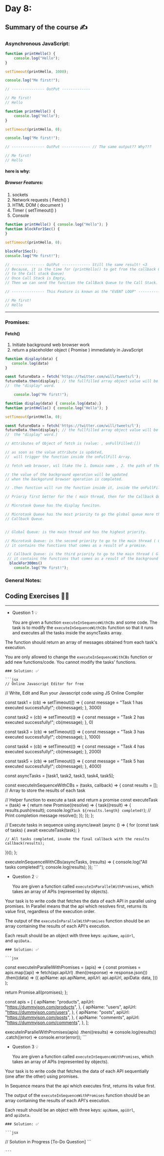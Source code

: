 # Day 8:

## Summary of the course ✍️

### Asynchronous JavaScript:

```javascript
function printHello() {
    console.log("Hello");
}

setTimeout(printHello, 1000);

console.log("Me first!");

// --------------- OutPut -------------

// Me first!
// Hello
```

```javascript
function printHello() {
    console.log("Hello");
}

setTimeout(printHello, 0);

console.log("Me first!");

// --------------- OutPut ------------- // The same output?? Why???

// Me first!
// Hello
```

#### here is why:

##### Browser Features:

1. sockets
2. Network requests ( Fetch() )
3. HTML DOM ( document )
4. Timer ( setTimeout() )
5. Console


```javascript
function printHello() { console.log("Hello"); }
function blockFor1Sec() {
}

setTimeout(printHello, 0);

blockFor1Sec();
console.log("Me first!");

// --------------- OutPut ------------- Still the same result! <3
// Because, it is the time for (printHello() to get from the callback Queue 
// to the Call stack Queue)
// Once Call Stack is Empty,
// Then we can send the function the CallBack Queue to the Call Stack.

// --------------- This Feature is known as the "EVENT LOOP" ------------- 

// Me first!
// Hello
```

---

### Promises:

#### Fetch()
1. Initiate  background web browser work 
2. return a placeholder object  ( Promise ) immediately in JavaScript

```javascript
function display(data) {
   console.log(data)
}

const futureData = fetch('https://twitter.com/will/tweets/l');
futureData.then(display); // the fullfilled array object value will be 
//  the "display" word.

	console.log("Me first!"); 
```


```javascript
function display(data) { console.log(data);}
function printHello() { console.log("Hello"); }

setTimeout(printHello, 0);

const futureData = fetch('https://twitter.com/will/tweets/l');
futureData.then(display); // the fullfilled array object value will be 
//  the "display" word.]

// Attributes of Object of fetch is (value: , onFullFilled:[])

// as soon as the value attribute is updated,
//  will trigger the function inside the onFullFill Array.

// fetch web browser, wil ltake the 1. Domain name , 2. the path of the folder.

// the value of the background operation will be updated 
// when the backgorund browser operation is completed.

// .then function will run the function inside it, inside the onFullFill Array.

// Prioriy first better for the ( main thread, then for the Callback Queue )

// Microtask Queue has the display funciton.

// Microtask Queue has the most priority to go the global queue more than
// Callback Queue.


// Global Queue: is the main thread and has the highest priority.

// Microtask Queue: is the second priority to go to the main thread ( Globa Queue )
// it contains the functions that comes as a result of a promise.

 // Callback Queue: is the third priority to go to the main thread ( Global Queue )
 // it contains the functions that comes as a result of the background browser operations.
  blockFor300ms()
	console.log("Me first!"); 
```

### General Notes:


## Coding Exercises 👨‍💻

---

- Question 1 💡
    
    You are given a function `executeInSequenceWithCBs` and some code. The task is to modify the `executeInSequenceWithCBs` function so that it runs and executes all the tasks inside the asyncTasks array.

The function should return an array of messages obtained from each task's execution.

You are only allowed to change the `executeInSequenceWithCBs` function or add new functions/code. You cannot modify the tasks' functions.
    
    ### Solution: ✅
    
    ```jsx
    // Online Javascript Editor for free
// Write, Edit and Run your Javascript code using JS Online Compiler

const task1 = (cb) => setTimeout(() => {
  const message = "Task 1 has executed successfully!";
  cb(message);
}, 3000)

const task2 = (cb) => setTimeout(() => {
  const message = "Task 2 has executed successfully!";
  cb(message);
}, 0)

const task3 = (cb) => setTimeout(() => {
  const message = "Task 3 has executed successfully!";
  cb(message);
}, 1000)

const task4 = (cb) => setTimeout(() => {
  const message = "Task 4 has executed successfully!";
  cb(message);
}, 2000)

const task5 = (cb) => setTimeout(() => {
  const message = "Task 5 has executed successfully!";
  cb(message);
}, 4000)

const asyncTasks = [task1, task2, task3, task4, task5];

const executeInSequenceWithCBs = (tasks, callback) => {
  const results = []; // Array to store the results of each task

  // Helper function to execute a task and return a promise
  const executeTask = (task) => {
    return new Promise((resolve) => {
      task((result) => {
        results.push(result);
        console.log(`Task ${results.length} completed!`); // Print completion message
        resolve();
      });
    });
  };

  // Execute tasks in sequence using async/await
  (async () => {
    for (const task of tasks) {
      await executeTask(task);
    }

    // All tasks completed, invoke the final callback with the results
    callback(results);
  })();
};



executeInSequenceWithCBs(asyncTasks, (results) => {
  console.log("All tasks completed!");
  console.log(results);
});
    ```
    
- Question 2 💡
    
    You are given a function called `executeInParallelWithPromises`, which takes an array of APIs (represented by objects).

Your task is to write code that fetches the data of each API in parallel using promises. In Parallel means that the api which resolves first, returns its value first, regardless of the execution order.

The output of the `executeInParallelWithPromises` function should be an array containing the results of each API's execution.

Each result should be an object with three keys: `apiName`, `apiUrl`, and `apiData`..
    
    ### Solution: ✅
    
    ```jsx
   const executeInParallelWithPromises = (apis) => {
  const promises = apis.map((api) =>
    fetch(api.apiUrl)
      .then((response) => response.json())
      .then((data) => ({
        apiName: api.apiName,
        apiUrl: api.apiUrl,
        apiData: data,
      }))
  );

  return Promise.all(promises);
};

const apis = [
  {
    apiName: "products",
    apiUrl: "https://dummyjson.com/products",
  },
  {
    apiName: "users",
    apiUrl: "https://dummyjson.com/users",
  },
  {
    apiName: "posts",
    apiUrl: "https://dummyjson.com/posts",
  },
  {
    apiName: "comments",
    apiUrl: "https://dummyjson.com/comments",
  },
];

executeInParallelWithPromises(apis)
  .then((results) => console.log(results))
  .catch((error) => console.error(error));
    ```
    
- Question 3 💡
    
    You are given a function called `executeInSequenceWithPromises`, which takes an array of APIs (represented by objects).

Your task is to write code that fetches the data of each API sequentially (one after the other) using promises.

In Sequence means that the api which executes first, returns its value first.

The output of the `executeInSequenceWithPromises` function should be an array containing the results of each API's execution.

Each result should be an object with three keys: `apiName`, `apiUrl`, and `apiData`.
    
    ### Solution: ✅
    
    ```jsx
// Solution in Progress [To-Do Question]
    ```

    ---
